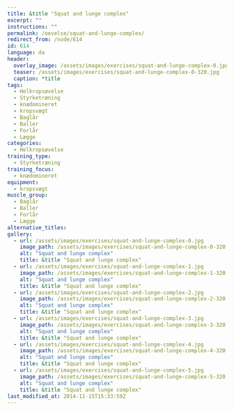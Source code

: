 ```yaml
---
title: &title "Squat and lunge complex"
excerpt: ""
instructions: ""
permalink: /oevelse/squat-and-lunge-complex/
redirect_from: /node/614
id: 614
language: da
header:
  overlay_image: /assets/images/exercises/squat-and-lunge-complex-0.jpg
  teaser: /assets/images/exercises/squat-and-lunge-complex-0-320.jpg
  caption: *title
tags:
  - Helkropsøvelse
  - Styrketræning
  - knædomineret
  - kropsvægt
  - Baglår
  - Baller
  - Forlår
  - Lægge
categories:
  - Helkropsøvelse
training_type: 
  - Styrketræning
training_focus: 
  - knædomineret
equipment:
  - kropsvægt
muscle_group:
  - Baglår
  - Baller
  - Forlår
  - Lægge
alternative_titles:
gallery:
  - url: /assets/images/exercises/squat-and-lunge-complex-0.jpg
    image_path: /assets/images/exercises/squat-and-lunge-complex-0-320.jpg
    alt: "Squat and lunge complex"
    title: &title "Squat and lunge complex"
  - url: /assets/images/exercises/squat-and-lunge-complex-1.jpg
    image_path: /assets/images/exercises/squat-and-lunge-complex-1-320.jpg
    alt: "Squat and lunge complex"
    title: &title "Squat and lunge complex"
  - url: /assets/images/exercises/squat-and-lunge-complex-2.jpg
    image_path: /assets/images/exercises/squat-and-lunge-complex-2-320.jpg
    alt: "Squat and lunge complex"
    title: &title "Squat and lunge complex"
  - url: /assets/images/exercises/squat-and-lunge-complex-3.jpg
    image_path: /assets/images/exercises/squat-and-lunge-complex-3-320.jpg
    alt: "Squat and lunge complex"
    title: &title "Squat and lunge complex"
  - url: /assets/images/exercises/squat-and-lunge-complex-4.jpg
    image_path: /assets/images/exercises/squat-and-lunge-complex-4-320.jpg
    alt: "Squat and lunge complex"
    title: &title "Squat and lunge complex"
  - url: /assets/images/exercises/squat-and-lunge-complex-5.jpg
    image_path: /assets/images/exercises/squat-and-lunge-complex-5-320.jpg
    alt: "Squat and lunge complex"
    title: &title "Squat and lunge complex"
last_modified_at: 2014-11-15T15:33:59Z
---
```



